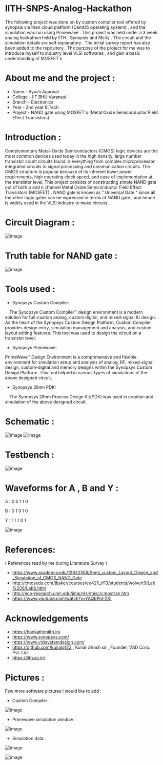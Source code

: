 # IITH-SNPS-Analog-Hackathon

The following project was done on by custom compiler tool offered by synopsis via their cloud platform (CentOS operating system) , and the simulation was run using Primewave .
This project was held under a 3 week analog hackathon held by IITH , Synopsis and Meity . The circuit and the simulation details are self explanatory . The initial survey report has also been added to the repository . The purpose of the project for me was to introduce myself to industry level VLSI softwares , and gain a basic understanding of MOSFET's

# About me and the project :
* Name - Ayush Agarwal 
* College - IIT BHU Varanasi 
* Branch - Electronics 
* Year - 2nd year B.Tech 
* Project - NAND gate using MOSFET's (Metal Oxide Semiconductor Field Effect Transistors)  

# Introduction :

Complementary Metal-Oxide Semiconductors (CMOS) logic devices are the most common devices used today in the high density, large number transistor count circuits found in  everything from complex microprocessor integrated circuits to signal processing and communication circuits. The CMOS structure is popular because of its inherent lower power 
requirements, high operating clock speed, and ease of implementation at the transistor level. This project consists of constructing simple NAND gate out of both p and n channel Metal Oxide Semiconductor Field Effect Transistors (MOSFET) . NAND gate is known as " Universal Gate " since all the other logic gates can be expressed in terms of NAND gate , and hence is widely used in the VLSI industry to make circuits .

# Circuit Diagram :

![image](https://user-images.githubusercontent.com/86561124/155496663-ed3c52b3-0511-4835-a781-80476b77a45b.png)

# Truth table for NAND gate :

![image](https://user-images.githubusercontent.com/86561124/155496794-57a650f0-16d8-47b3-82ab-60e250410360.png)


# Tools used :

* Synopsys Custom Compiler:

 The Synopsys Custom Compiler™ design environment is a modern solution for full-custom analog, custom digital, and mixed-signal IC design. As the heart of the Synopsys Custom Design Platform, Custom Compiler provides design entry, simulation management and analysis, and custom layout editing features. This tool was used to design the circuit on a transistor level.

* Synopsys Primewave:

PrimeWave™ Design Environment is a comprehensive and flexible environment for simulation setup and analysis of analog, RF, mixed-signal design, custom-digital and memory designs within the Synopsys Custom Design Platform. This tool helped in various types of simulations of the above designed circuit.

* Synopsys 28nm PDK:
 
 The Synopsys 28nm Process Design Kit(PDK) was used in creation and simulation of the above designed circuit.

# Schematic :
![image](https://user-images.githubusercontent.com/86561124/155483381-5babb07c-6d9a-4f23-a536-64b44e89a549.png)
![image](https://user-images.githubusercontent.com/86561124/155483271-24716346-65a7-42b9-80a1-b6b240d37ea1.png)

# Testbench :
![image](https://user-images.githubusercontent.com/86561124/155483778-341e2e9f-3371-484b-bff5-b0f20327ea78.png)


# Waveforms for A , B and Y :

A : 0 0 1 1 0 

B : 0 1 0 1 0 

Y : 1 1 1 0 1 

![image](https://user-images.githubusercontent.com/86561124/155483636-71d09e6f-d9c9-4168-9db9-39d83d9ad7dc.png)

# References:

( References read by me during Literature Survey ) 
* https://www.academia.edu/12642558/Semi_custom_Layout_Design_and_Simulation_of_CMOS_NAND_Gate
* http://cmosedu.com/jbaker/courses/ee421L/f13/students/wolvert9/Lab%206/Lab6.html
* http://ece-research.unm.edu/jimp/vlsi/misc/cmostran.htm
* https://www.youtube.com/watch?v=YAQbPbI-2XI

# Acknowledgements 

* https://hackathoniith.in/
* https://www.synopsys.com/
* https://www.vlsisystemdesign.com/
* https://github.com/kunalg123 , Kunal Ghosh sir , Founder, VSD Corp. Pvt. Ltd
* https://iith.ac.in/

# Pictures :

Few more software pictures I would like to add :

* Custom Compiler :

![image](https://user-images.githubusercontent.com/86561124/155499595-c636a1c6-a3c5-43ae-8c27-4d967edc2e9b.png)

* Primewave simulation window :

![image](https://user-images.githubusercontent.com/86561124/155499692-3e490956-c3dd-40cf-8931-61cb730468d2.png)

* Simulation data :

![image](https://user-images.githubusercontent.com/86561124/155499946-b9e19df8-08f7-491d-b401-1a755b589914.png)

![image](https://user-images.githubusercontent.com/86561124/155500027-7c23f043-5a0d-4d5e-802b-b60e4ffa0e4f.png)


